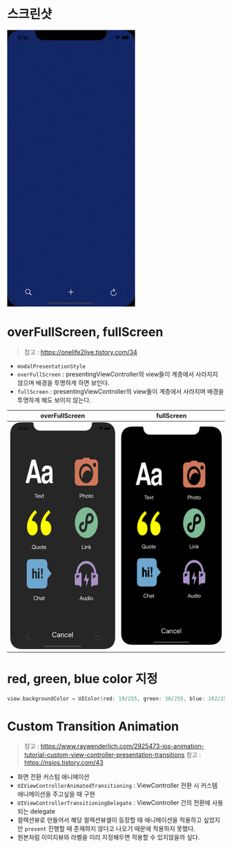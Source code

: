 # 스크린샷
![12](https://github.com/hhhan0315/Swift-30-Projects/blob/main/Project_12_Tumblr/Simulator%20Screen%20Recording%20-%20iPhone%2011%20-%202021-12-17%20at%2020.10.45.gif)

# overFullScreen, fullScreen

> 참고 : https://onelife2live.tistory.com/34

- `modalPresentationStyle`
- `overFullScreen` : presentingViewController의 view들이 계층에서 사라지지 않으며 배경을 투명하게 하면 보인다.
- `fullScreen` : presentingViewController의 view들이 계층에서 사라지며 배경을 투명하게 해도 보이지 않는다.

|overFullScreen|fullScreen|
|--|--|
|<img src="https://github.com/hhhan0315/Swift-30-Projects/blob/main/Project_12_Tumblr/overfull.png" width=300>|<img src="https://github.com/hhhan0315/Swift-30-Projects/blob/main/Project_12_Tumblr/full.png" width=300>|

# red, green, blue color 지정
```swift
view.backgroundColor = UIColor(red: 19/255, green: 38/255, blue: 102/255, alpha: 1)
```

# Custom Transition Animation

> 참고 : https://www.raywenderlich.com/2925473-ios-animation-tutorial-custom-view-controller-presentation-transitions
> 참고 : https://nsios.tistory.com/43

- 화면 전환 커스텀 애니메이션
- `UIViewControllerAnimatedTransitioning` : ViewController 전환 시 커스템 애니메이션을 주고싶을 때 구현
- `UIViewControllerTransitioningDelegate` : ViewController 간의 전환에 사용되는 delegate
- 컬렉션뷰로 만들어서 해당 컬렉션뷰셀이 등장할 때 애니메이션을 적용하고 싶었지만 `present` 진행할 때 존재하지 않다고 나오기 때문에 적용하지 못했다.
- 원본처럼 이미지뷰와 라벨을 미리 지정해두면 적용할 수 있지않을까 싶다.
